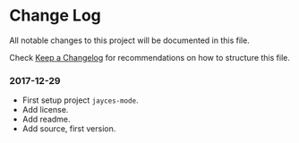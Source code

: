 # Change Log

All notable changes to this project will be documented in this file.

Check [Keep a Changelog](http://keepachangelog.com/) for recommendations on how to structure this file.


### 2017-12-29

* First setup project `jayces-mode`.
* Add license.
* Add readme.
* Add source, first version.
